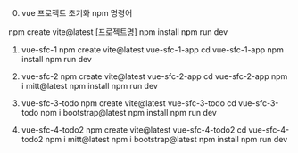 0. vue 프로젝트 초기화 npm 명령어

npm create vite@latest [프로젝트명]
npm install
npm run dev


1. vue-sfc-1
npm create vite@latest vue-sfc-1-app
cd vue-sfc-1-app
npm install
npm run dev

2. vue-sfc-2
npm create vite@latest vue-sfc-2-app
cd vue-sfc-2-app
npm i mitt@latest
npm install
npm run dev

3. vue-sfc-3-todo
npm create vite@latest vue-sfc-3-todo
cd vue-sfc-3-todo
npm i bootstrap@latest
npm install
npm run dev

4. vue-sfc-4-todo2
npm create vite@latest vue-sfc-4-todo2
cd vue-sfc-4-todo2
npm i mitt@latest
npm i bootstrap@latest
npm install
npm run dev